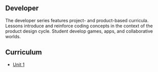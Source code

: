 ## Developer

The developer series features project- and product-based curricula. Lessons introduce and reinforce coding concepts in the context of the product design cycle. Student develop games, apps, and collaborative worlds.

## Curriculum

- [Unit 1](unit-1)
